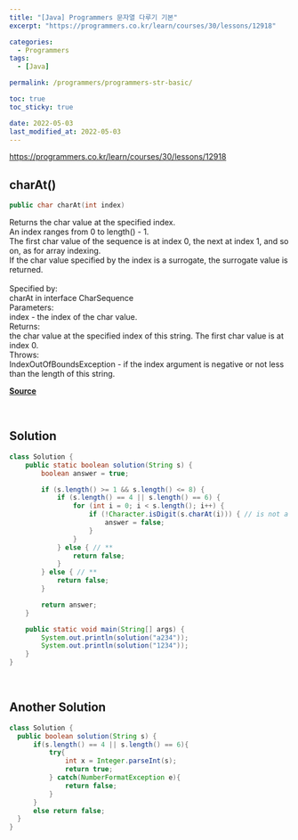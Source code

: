 ```yaml
---
title: "[Java] Programmers 문자열 다루기 기본"
excerpt: "https://programmers.co.kr/learn/courses/30/lessons/12918"

categories:
  - Programmers
tags:
  - [Java]

permalink: /programmers/programmers-str-basic/

toc: true
toc_sticky: true

date: 2022-05-03
last_modified_at: 2022-05-03
---
```


<https://programmers.co.kr/learn/courses/30/lessons/12918>

## charAt()
```java
public char charAt​(int index)
```
Returns the char value at the specified index.<br>
An index ranges from 0 to length() - 1.<br>
The first char value of the sequence is at index 0, the next at index 1, and so on, as for array indexing.<br>
If the char value specified by the index is a surrogate, the surrogate value is returned.<br>
<br>
Specified by:<br>
charAt in interface CharSequence<br>
Parameters:<br>
index - the index of the char value.<br>
Returns:<br>
the char value at the specified index of this string. The first char value is at index 0.<br>
Throws:<br>
IndexOutOfBoundsException - if the index argument is negative or not less than the length of this string.<br>

[**Source**](https://docs.oracle.com/en/java/javase/11/docs/api/java.base/java/lang/String.html)

<br>

## Solution

```java
class Solution {
    public static boolean solution(String s) {
        boolean answer = true;

        if (s.length() >= 1 && s.length() <= 8) {
            if (s.length() == 4 || s.length() == 6) {
                for (int i = 0; i < s.length(); i++) {
                    if (!Character.isDigit(s.charAt(i))) { // is not a number
                        answer = false;
                    }
                }
            } else { // **
                return false;
            }
        } else { // **
            return false;
        }

        return answer;
    }

    public static void main(String[] args) {
        System.out.println(solution("a234"));
        System.out.println(solution("1234"));
    }
}
```
<br>

## Another Solution

```java
class Solution {
  public boolean solution(String s) {
      if(s.length() == 4 || s.length() == 6){
          try{
              int x = Integer.parseInt(s);
              return true;
          } catch(NumberFormatException e){
              return false;
          }
      }
      else return false;
  }
}
```
